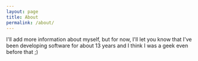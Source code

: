 ```yaml
---
layout: page
title: About
permalink: /about/
---
```


I'll add more information about myself, but for now, I'll let you know that I've been developing software for about 13 years and I think I was a geek even before that ;)

